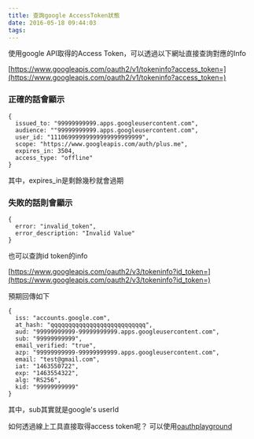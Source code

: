 ```yaml
---
title: 查詢google AccessToken狀態
date: 2016-05-18 09:44:03
tags:
---
```


使用google API取得的Access Token，可以透過以下網址直接查詢對應的Info

[https://www.googleapis.com/oauth2/v1/tokeninfo?access_token=](https://www.googleapis.com/oauth2/v1/tokeninfo?access_token=)


### 正確的話會顯示

```
{
  issued_to: "99999999999.apps.googleusercontent.com",
  audience: ""99999999999.apps.googleusercontent.com",
  user_id: "11106999999999999999999999",
  scope: "https://www.googleapis.com/auth/plus.me",
  expires_in: 3504,
  access_type: "offline"
}
```
其中，expires_in是剩餘幾秒就會過期
<!-- more -->
### 失敗的話則會顯示

```
{
  error: "invalid_token",
  error_description: "Invalid Value"
}
```

也可以查詢id token的info

[https://www.googleapis.com/oauth2/v3/tokeninfo?id_token=](https://www.googleapis.com/oauth2/v3/tokeninfo?id_token=)

預期回傳如下
```
{
  iss: "accounts.google.com",
  at_hash: "qqqqqqqqqqqqqqqqqqqqqqqqqqq",
  aud: "99999999999-99999999999.apps.googleusercontent.com",
  sub: "99999999999",
  email_verified: "true",
  azp: "99999999999-99999999999.apps.googleusercontent.com",
  email: "test@gmail.com",
  iat: "1463550722",
  exp: "1463554322",
  alg: "RS256",
  kid: "99999999999"
}
```
其中，sub其實就是google's userId

如何透過線上工具直接取得access token呢？
可以使用[oauthplayground](https://developers.google.com/oauthplayground/)

